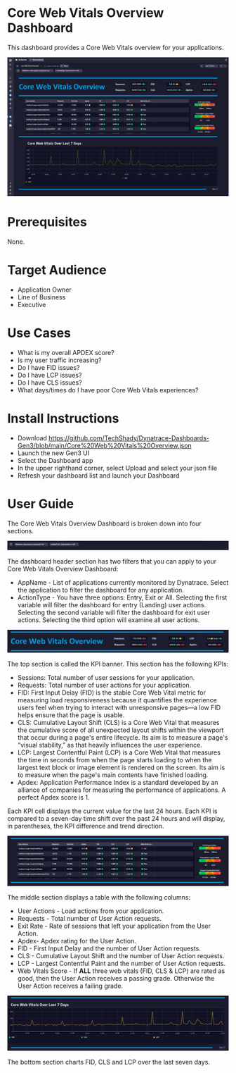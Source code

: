 # Core Web Vitals Overview Dashboard
This dashboard provides a Core Web Vitals overview for your applications.

![Core Web Vitals Overview Dashboard](CoreWebVitalsOverview.png)

# Prerequisites

None.

# Target Audience

- Application Owner
- Line of Business
- Executive

# Use Cases

- What is my overall APDEX score?
- Is my user traffic increasing?
- Do I have FID issues?
- Do I have LCP issues?
- Do I have CLS issues?
- What days/times do I have poor Core Web Vitals experiences?

# Install Instructions

- Download https://github.com/TechShady/Dynatrace-Dashboards-Gen3/blob/main/Core%20Web%20Vitals%20Overview.json
- Launch the new Gen3 UI
- Select the Dashboard app
- In the upper righthand corner, select Upload and select your json file
- Refresh your dashboard list and launch your Dashboard

# User Guide

The Core Web Vitals Overview Dashboard is broken down into four sections.

![Core Web Vitals Overview Dashboard](CoreWebVitalsOverview-0.png)

The dashboard header section has two filters that you can apply to your Core Web Vitals Overview Dashboard:
- AppName - List of applications currently monitored by Dynatrace. Select the application to filter the dashboard for any application.
- ActionType - You have three options: Entry, Exit or All. Selecting the first variable will filter the dashboard for entry (Landing) user actions. Selecting the second variable will filter the dashboard for exit user actions. Selecting the third option will examine all user actions.

![Core Web Vitals Overview Dashboard](CoreWebVitalsOverview-1.png)

The top section is called the KPI banner. This section has the following KPIs:
- Sessions: Total number of user sessions for your application.
- Requests: Total number of user actions for your application.
- FID: First Input Delay (FID) is the stable Core Web Vital metric for measuring load responsiveness because it quantifies the experience users feel when trying to interact with unresponsive pages—a low FID helps ensure that the page is usable.
- CLS: Cumulative Layout Shift (CLS) is a Core Web Vital that measures the cumulative score of all unexpected layout shifts within the viewport that occur during a page's entire lifecycle. Its aim is to measure a page's “visual stability,” as that heavily influences the user experience.
- LCP: Largest Contentful Paint (LCP) is a Core Web Vital that measures the time in seconds from when the page starts loading to when the largest text block or image element is rendered on the screen. Its aim is to measure when the page's main contents have finished loading.
- Apdex: Application Performance Index is a standard developed by an alliance of companies for measuring the performance of applications. A perfect Apdex score is 1.

Each KPI cell displays the current value for the last 24 hours. Each KPI is compared to a seven-day time shift over the past 24 hours and will display, in parentheses, the KPI difference and trend direction.

![Core Web Vitals Overview Dashboard](CoreWebVitalsOverview-2.png)

The middle section displays a table with the following columns: 
- User Actions - Load actions from your application.
- Requests - Total number of User Action requests.
- Exit Rate - Rate of sessions that left your application from the User Action.
- Apdex- Apdex rating for the User Action.
- FID - First Input Delay and the number of User Action requests.
- CLS - Cumulative Layout Shift and the number of User Action requests.
- LCP - Largest Contentful Paint and the number of User Action requests.
- Web Vitals Score - If **ALL** three web vitals (FID, CLS & LCP) are rated as good, then the User Action receives a passing grade. Otherwise the User Action receives a failing grade.

![Core Web Vitals Overview Dashboard](CoreWebVitalsOverview-3.png)

The bottom section charts FID, CLS and LCP over the last seven days.
